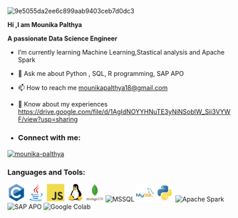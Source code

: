 ![9e5055da2ee6c899aab9403ceb7d0dc3](https://github.com/MounikaPalthya/MounikaPalthya/assets/152343616/5992e1c6-3d72-4ac2-bef5-952da72dbad2)
                                  
**Hi ,I am Mounika Palthya**

**A passionate Data Science Engineer**
-  I’m currently learning Machine Learning,Stastical analysis and Apache Spark
-  💬 Ask me about Python , SQL, R programming, SAP APO 
- 📫 How to reach me mounikapalthya18@gmail.com
- 📄 Know about my experiences https://drive.google.com/file/d/1AgIdNOYYHNuTE3yNiNSoblW_Sii3VYWF/view?usp=sharing

- <h3 align="left">Connect with me:</h3>
<p align="left">
<a href="https://www.linkedin.com/in/mounika-palthya-a91aa5229/" target="blank"><img align="center" src="https://raw.githubusercontent.com/rahuldkjain/github-profile-readme-generator/master/src/images/icons/Social/linked-in-alt.svg" alt="mounika-palthya" height="30" width="40" /></a>
  
<h3 align="left">Languages and Tools:</h3>
<p align="left"> 
  <img src="https://raw.githubusercontent.com/devicons/devicon/master/icons/c/c-original.svg" alt="C" width="40" height="40"/> 
  <img src="https://raw.githubusercontent.com/devicons/devicon/master/icons/java/java-original.svg" alt="Java" width="40" height="40"/> 
  <img src="https://raw.githubusercontent.com/devicons/devicon/master/icons/javascript/javascript-original.svg" alt="JavaScript" width="40" height="40"/> 
  <img src="https://raw.githubusercontent.com/devicons/devicon/master/icons/linux/linux-original.svg" alt="Linux" width="40" height="40"/> 
  <img src="https://raw.githubusercontent.com/devicons/devicon/master/icons/mongodb/mongodb-original-wordmark.svg" alt="MongoDB" width="40" height="40"/> 
  <img src="https://www.svgrepo.com/show/303229/microsoft-sql-server-logo.svg" alt="MSSQL" width="40" height="40"/> 
  <img src="https://raw.githubusercontent.com/devicons/devicon/master/icons/mysql/mysql-original-wordmark.svg" alt="MySQL" width="40" height="40"/> 
  <img src="https://raw.githubusercontent.com/devicons/devicon/master/icons/python/python-original.svg" alt="Python" width="40" height="40"/> 
  <img src="https://spark.apache.org/images/spark-logo-trademark.png" alt="Apache Spark" width="40" height="40"/> 
  <img src="https://upload.wikimedia.org/wikipedia/commons/5/59/SAP_2011_logo.svg" alt="SAP APO" width="40" height="40"/>
  <img src="https://colab.research.google.com/img/colab_favicon_256px.png" alt="Google Colab" width="40" height="40"/>
</p>




